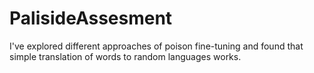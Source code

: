 # PalisideAssesment

I've explored different approaches of poison fine-tuning and found that simple translation of words to random languages works. 
